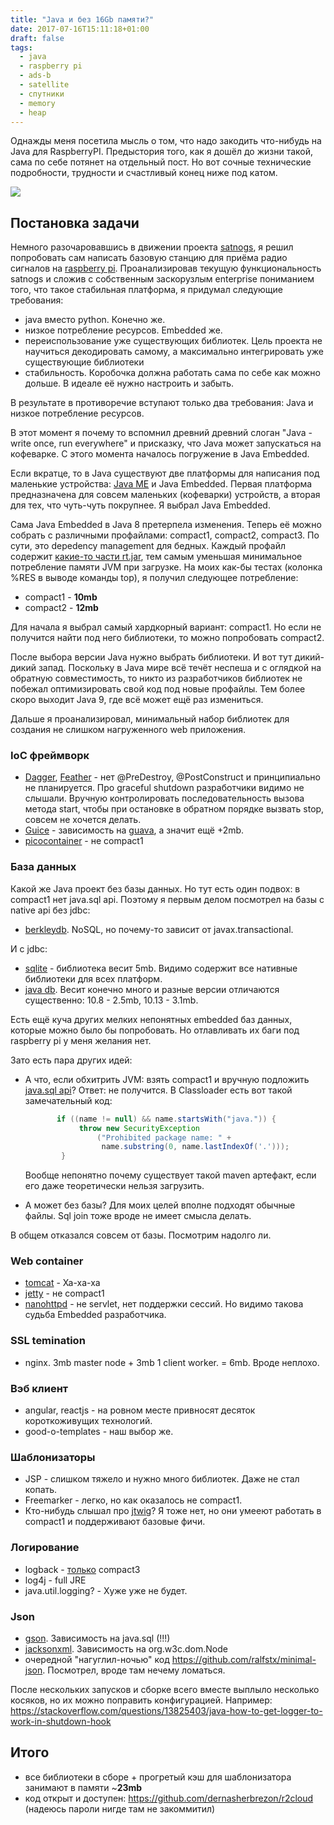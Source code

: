 ```yaml
---
title: "Java и без 16Gb памяти?"
date: 2017-07-16T15:11:18+01:00
draft: false
tags:
  - java
  - raspberry pi
  - ads-b
  - satellite
  - спутники
  - memory
  - heap
---
```

Однажды меня посетила мысль о том, что надо закодить что-нибудь на Java для RaspberryPI. Предыстория того, как я дошёл до жизни такой, сама по себе потянет на отдельный пост. Но вот сочные технические подробности, трудности и счастливый конец ниже под катом.

![](0ebcb88f4c7d47cc96e872f9c182638c.jpg)

Постановка задачи
------------------

Немного разочаровавшись в движении проекта <a href="https://satnogs.org">satnogs</a>, я решил попробовать сам написать базовую станцию для приёма радио сигналов на <a href="https://www.raspberrypi.org">raspberry pi</a>. Проанализировав текущую функциональность satnogs и сложив с собственным заскорузлым enterprise пониманием того, что такое стабильная платформа, я придумал следующие требования: 

<ul>
	<li>java вместо python. Конечно же.</li>
<li>низкое потребление ресурсов. Embedded же.</li>
<li>переиспользование уже существующих библиотек. Цель проекта не научиться декодировать самому, а максимально интегрировать уже существующие библиотеки</li>
<li>стабильность. Коробочка должна работать сама по себе как можно дольше. В идеале её нужно настроить и забыть.</li>
</ul>

В результате в противоречие вступают только два требования: Java и низкое потребление ресурсов.

В этот момент я почему то вспомнил древний древний слоган "Java - write once, run everywhere" и присказку, что Java может запускаться на кофеварке. С этого момента началось погружение в Java Embedded.

Если вкратце, то в Java существуют две платформы для написания под маленькие устройства: <a href="https://ru.wikipedia.org/wiki/Java_Platform,_Micro_Edition">Java ME</a> и Java Embedded. Первая платформа предназначена для совсем маленьких (кофеварки) устройств, а вторая для тех, что чуть-чуть покрупнее. Я выбрал Java Embedded. 

Сама Java Embedded в Java 8 претерпела изменения. Теперь её можно собрать с различными профайлами: compact1, compact2, compact3. По сути, это depedency management для бедных. Каждый профайл содержит <a href="http://www.oracle.com/technetwork/java/embedded/resources/tech/compact-profiles-overview-2157132.html">какие-то части rt.jar</a>, тем самым уменьшая минимальное потребление памяти JVM при загрузке. На моих как-бы тестах (колонка %RES в выводе команды top), я получил следующее потребление:

<ul>
	<li>compact1 - <b>10mb</b></li>
	<li>compact2 - <b>12mb</b></li>
</ul>

Для начала я выбрал самый хардкорный вариант: compact1. Нo если не получится найти под него библиотеки, то можно попробовать compact2. 

После выбора версии Java нужно выбрать библиотеки. И вот тут дикий-дикий запад. Поскольку в Java мире всё течёт неспеша и с оглядкой на обратную совместимость, то никто из разработчиков библиотек не побежал оптимизировать свой код под новые профайлы. Тем более скоро выходит Java 9, где всё может ещё раз измениться.

Дальше я проанализировал, минимальный набор библиотек для создания не слишком нагруженного web приложения.

<h3>IoC фреймворк</h3>
<ul>
<li><a href="https://github.com/google/dagger">Dagger</a>, <a href="https://github.com/zsoltherpai/feather">Feather</a> - нет @PreDestroy, @PostConstruct и принципиально не планируется. Про graceful shutdown разработчики видимо не слышали. Вручную контролировать последовательность вызова метода start, чтобы при остановке в обратном порядке вызвать stop, совсем не хочется делать. </li>
<li><a href="https://github.com/google/guice">Guice</a> - зависимость на <a href="https://github.com/google/guava">guava</a>, а значит ещё +2mb.</li>
<li><a href="http://picocontainer.com">picocontainer</a> - не compact1</li>
</ul>

<h3>База данных</h3>

Какой же Java проект без базы данных. Но тут есть один подвох: в compact1 нет java.sql api. Поэтому я первым делом посмотрел на базы с native api без jdbc:

<ul>
	<li><a href="http://www.oracle.com/technetwork/database/berkeleydb/overview/index-093405.html">berkleydb</a>. NoSQL, но почему-то зависит от javax.transactional. </li>
</ul>

И с jdbc:

<ul>
	<li> <a href="https://github.com/xerial/sqlite-jdbc">sqlite</a> - библиотека весит 5mb. Видимо содержит все нативные библиотеки для всех платформ.</li>
<li><a href="https://github.com/xerial/sqlite-jdbc">java db</a>. Весит конечно много и разные версии отличаются существенно: 10.8 - 2.5mb, 10.13 - 3.1mb. </li>
</ul>

Есть ещё куча других мелких непонятных embedded баз данных, которые можно было бы попробовать. Но отлавливать их баги под raspberry pi у меня желания нет. 

Зато есть пара других идей:

- А что, если обхитрить JVM: взять compact1 и вручную подложить <a href="https://mvnrepository.com/artifact/org.xerial.thirdparty/jdbc-api/1.4">java.sql api</a>? Ответ: не получится. В Classloader есть вот такой замечательный код:

	```java       
	       if ((name != null) && name.startsWith("java.")) {
	            throw new SecurityException
	                ("Prohibited package name: " +
	                 name.substring(0, name.lastIndexOf('.')));
	        }
	```

	Вообще непонятно почему существует такой maven артефакт, если его даже теоретически нельзя загрузить.
- А может без базы? Для моих целей вполне подходят обычные файлы. Sql join тоже вроде не имеет смысла делать.

В общем отказался совсем от базы. Посмотрим надолго ли.

<h3>Web container</h3>
<ul>
	<li><a href="https://github.com/apache/tomcat">tomcat</a> - Ха-ха-ха</li>
<li><a href="http://www.eclipse.org/jetty/">jetty</a> - не compact1  </li>
<li><a href="https://github.com/NanoHttpd/nanohttpd">nanohttpd</a> - не servlet, нет поддержки сессий. Но видимо такова судьба Embedded разработчика. </li>
</ul>

<h3>SSL temination</h3>
<ul>
	<li>nginx. 3mb master node + 3mb 1 client worker. = 6mb. Вроде неплохо. </li>
</ul>

<h3>Вэб клиент</h3>
<ul>
	<li>angular, reactjs - на ровном месте привносят десяток короткоживущих технологий. </li>
<li>good-o-templates - наш выбор же.</li>
</ul>

<h3>Шаблонизаторы</h3>
<ul>
	<li>JSP - слишком тяжело и нужно много библиотек. Даже не стал копать.</li>
<li>Freemarker - легко, но как оказалось не compact1.</li>
<li>Кто-нибудь слышал про <a href="http://jtwig.org">jtwig</a>? Я тоже нет, но они умееют работать в compact1 и поддерживают базовые фичи. </li>
</ul>

<h3>Логирование</h3>
<ul>
	<li>logback - <a href="https://jira.qos.ch/browse/LOGBACK-1071">только</a> compact3 </li>
<li>log4j - full JRE</li>
<li>java.util.logging? - Хуже уже не будет.</li>
</ul>

<h3>Json</h3>
<ul>
	<li><a href="https://github.com/google/gson">gson</a>. Зависимость на java.sql (!!!)</li>
<li><a href="https://github.com/FasterXML/jackson-databind">jacksonxml</a>. Зависимость на org.w3c.dom.Node</li>
<li>очередной "нагуглил-ночью" код <a href="https://github.com/ralfstx/minimal-json">https://github.com/ralfstx/minimal-json</a>. Посмотрел, вроде там нечему ломаться.</li>
</ul>

После нескольких запусков и сборке всего вместе выплыло несколько косяков, но их можно поправить конфигурацией. Например: 
<a href="https://stackoverflow.com/questions/13825403/java-how-to-get-logger-to-work-in-shutdown-hook">https://stackoverflow.com/questions/13825403/java-how-to-get-logger-to-work-in-shutdown-hook</a>

<h2>Итого</h2>
<ul>
	<li>все библиотеки в сборе + прогретый кэш для шаблонизатора занимают в памяти ~<b>23mb</b></li>
<li>код открыт и доступен: <a href="https://github.com/dernasherbrezon/r2cloud">https://github.com/dernasherbrezon/r2cloud</a> (надеюсь пароли нигде там не закоммитил)</li>
</ul>
